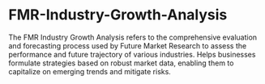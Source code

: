 # FMR-Industry-Growth-Analysis
The FMR Industry Growth Analysis refers to the comprehensive evaluation and forecasting process used by Future Market Research to assess the performance and future trajectory of various industries. Helps businesses formulate strategies based on robust market data, enabling them to capitalize on emerging trends and mitigate risks.
